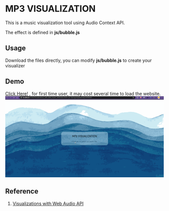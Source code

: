 # MP3 VISUALIZATION

This is a music visualization tool using Audio Context API.

The effect is defined in **js/bubble.js**

## Usage

Download the files directly, you can modify **js/bubble.js** to create your visualizer

## Demo

[Click Here!](https://gnahcihsuil.github.io/Visualizations_with_Web_Audio_API/) , for first time user, it may cost several time to load the website.
![sunnyday](img/sunnyday.gif)

## Reference

1. [Visualizations with Web Audio API](https://developer.mozilla.org/en-US/docs/Web/API/Web_Audio_API/Visualizations_with_Web_Audio_API)

